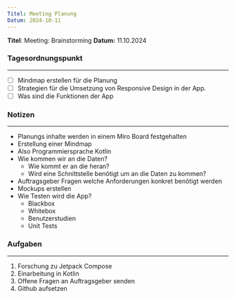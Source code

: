 ```yaml
---
Titel: Meeting Planung
Datum: 2024-10-11
---
```

**Titel**: Meeting: Brainstorming 
**Datum:** 11.10.2024
### Tagesordnungspunkt
___
- [ ] Mindmap erstellen für die Planung
- [ ] Strategien für die Umsetzung von Responsive Design in der App.
- [ ] Was sind die Funktionen der App
### Notizen
___
- Planungs inhalte werden in einem Miro Board festgehalten
- Erstellung einer Mindmap
- Also Programmiersprache Kotlin
- Wie kommen wir an die Daten?
	- Wie kommt er an die heran? 
	- Wird eine Schnittstelle benötigt um an die Daten zu kommen? 
- Auftragsgeber Fragen welche Anforderungen konkret benötigt werden
- Mockups erstellen 
- Wie Testen wird die App? 
	- Blackbox
	- Whitebox
	- Benutzerstudien
	- Unit Tests
### Aufgaben
___
1. Forschung zu Jetpack Compose 
2. Einarbeitung in Kotlin 
3. Offene Fragen an Auftragsgeber senden
4. Github aufsetzen





